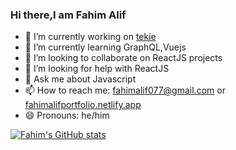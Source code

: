 ### Hi there,I am Fahim Alif
<!--

**Fahimkhan9/Fahimkhan9** is a ✨ _special_ ✨ repository because its `README.md` (this file) appears on your GitHub profile.
-->


- 🔭 I’m currently working on [tekie](https://www.tekie.in/)
- 🌱 I’m currently learning GraphQL,Vuejs
- 👯 I’m looking to collaborate on ReactJS projects
- 🤔 I’m looking for help with ReactJS
- 💬 Ask me about Javascript
- 📫 How to reach me: fahimalif077@gmail.com or [fahimalifportfolio.netlify.app](https://fahimalifportfolio.netlify.app/contact)
- 😄 Pronouns: he/him

[![Fahim's GitHub stats](https://github-readme-stats.vercel.app/api?username=Fahimkhan9)](https://github.com/anuraghazra/github-readme-stats)
